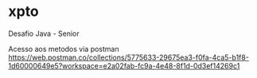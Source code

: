 # xpto
Desafio Java - Senior

Acesso aos metodos via postman
https://web.postman.co/collections/5775633-29675ea3-f0fa-4ca5-b1f8-1d60000649e5?workspace=e2a02fab-fc9a-4e48-8f1d-0d3ef14269c1
